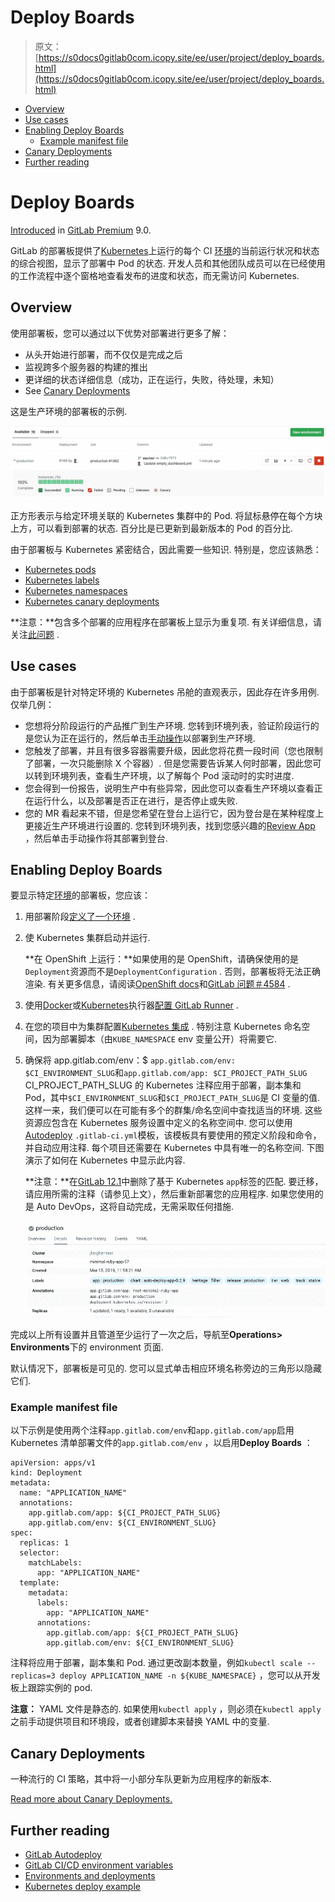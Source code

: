 # Deploy Boards

> 原文：[https://s0docs0gitlab0com.icopy.site/ee/user/project/deploy_boards.html](https://s0docs0gitlab0com.icopy.site/ee/user/project/deploy_boards.html)

*   [Overview](#overview)
*   [Use cases](#use-cases)
*   [Enabling Deploy Boards](#enabling-deploy-boards)
    *   [Example manifest file](#example-manifest-file)
*   [Canary Deployments](#canary-deployments)
*   [Further reading](#further-reading)

# Deploy Boards[](#deploy-boards-premium "Permalink")

[Introduced](https://gitlab.com/gitlab-org/gitlab/-/issues/1589) in [GitLab Premium](https://about.gitlab.com/pricing/) 9.0.

GitLab 的部署板提供了[Kubernetes](https://kubernetes.io)上运行的每个 CI [环境](../../ci/environments/index.html)的当前运行状况和状态的综合视图，显示了部署中 Pod 的状态. 开发人员和其他团队成员可以在已经使用的工作流程中逐个窗格地查看发布的进度和状态，而无需访问 Kubernetes.

## Overview[](#overview "Permalink")

使用部署板，您可以通过以下优势对部署进行更多了解：

*   从头开始进行部署，而不仅仅是完成之后
*   监视跨多个服务器的构建的推出
*   更详细的状态详细信息（成功，正在运行，失败，待处理，未知）
*   See [Canary Deployments](canary_deployments.html)

这是生产环境的部署板的示例.

[![Deploy Boards landing page](img/4ceccc7ae590a56e8b135fa8baaafabe.png)](img/deploy_boards_landing_page.png)

正方形表示与给定环境关联的 Kubernetes 集群中的 Pod. 将鼠标悬停在每个方块上方，可以看到部署的状态. 百分比是已更新到最新版本的 Pod 的百分比.

由于部署板与 Kubernetes 紧密结合，因此需要一些知识. 特别是，您应该熟悉：

*   [Kubernetes pods](https://kubernetes.io/docs/concepts/workloads/pods/pod/)
*   [Kubernetes labels](https://kubernetes.io/docs/concepts/overview/working-with-objects/labels/)
*   [Kubernetes namespaces](https://kubernetes.io/docs/concepts/overview/working-with-objects/namespaces/)
*   [Kubernetes canary deployments](https://kubernetes.io/docs/concepts/cluster-administration/manage-deployment/#canary-deployments)

**注意：**包含多个部署的应用程序在部署板上显示为重复项. 有关详细信息，请关注[此问题](https://gitlab.com/gitlab-org/gitlab/-/issues/8463) .

## Use cases[](#use-cases "Permalink")

由于部署板是针对特定环境的 Kubernetes 吊舱的直观表示，因此存在许多用例. 仅举几例：

*   您想将分阶段运行的产品推广到生产环境. 您转到环境列表，验证阶段运行的是您认为正在运行的，然后单击[手动操作](../../ci/yaml/README.html#whenmanual)以部署到生产环境.
*   您触发了部署，并且有很多容器需要升级，因此您将花费一段时间（您也限制了部署，一次只能删除 X 个容器）. 但是您需要告诉某人何时部署，因此您可以转到环境列表，查看生产环境，以了解每个 Pod 滚动时的实时进度.
*   您会得到一份报告，说明生产中有些异常，因此您可以查看生产环境以查看正在运行什么，以及部署是否正在进行，是否停止或失败.
*   您的 MR 看起来不错，但是您希望在登台上运行它，因为登台是在某种程度上更接近生产环境进行设置的. 您转到环境列表，找到您感兴趣的[Review App](../../ci/review_apps/index.html) ，然后单击手动操作将其部署到登台.

## Enabling Deploy Boards[](#enabling-deploy-boards "Permalink")

要显示特定[环境](../../ci/environments/index.html)的部署板，您应该：

1.  用部署阶段[定义了一个环境](../../ci/environments/index.html#defining-environments) .

2.  使 Kubernetes 集群启动并运行.

    **在 OpenShift 上运行：**如果使用的是 OpenShift，请确保使用的是`Deployment`资源而不是`DeploymentConfiguration` . 否则，部署板将无法正确渲染. 有关更多信息，请阅读[OpenShift docs](https://docs.openshift.com/container-platform/3.7/dev_guide/deployments/kubernetes_deployments.html#kubernetes-deployments-vs-deployment-configurations)和[GitLab 问题＃4584](https://gitlab.com/gitlab-org/gitlab/-/issues/4584) .
3.  使用[Docker](https://s0docs0gitlab0com.icopy.site/runner/executors/docker.html)或[Kubernetes](https://s0docs0gitlab0com.icopy.site/runner/executors/kubernetes.html)执行器[配置 GitLab Runner](../../ci/runners/README.html) .
4.  在您的项目中为集群配置[Kubernetes 集成](clusters/index.html) . 特别注意 Kubernetes 命名空间，因为部署脚本（由`KUBE_NAMESPACE` env 变量公开）将需要它.
5.  确保将 app.gitlab.com/env：$ `app.gitlab.com/env: $CI_ENVIRONMENT_SLUG`和`app.gitlab.com/app: $CI_PROJECT_PATH_SLUG` CI_PROJECT_PATH_SLUG 的 Kubernetes 注释应用于部署，副本集和 Pod，其中`$CI_ENVIRONMENT_SLUG`和`$CI_PROJECT_PATH_SLUG`是 CI 变量的值. 这样一来，我们便可以在可能有多个的群集/命名空间中查找适当的环境. 这些资源应包含在 Kubernetes 服务设置中定义的名称空间中. 您可以使用[Autodeploy](../../topics/autodevops/stages.html#auto-deploy) `.gitlab-ci.yml`模板，该模板具有要使用的预定义阶段和命令，并自动应用注释. 每个项目还需要在 Kubernetes 中具有唯一的名称空间. 下图演示了如何在 Kubernetes 中显示此内容.

    **注意：**在[GitLab 12.1](https://gitlab.com/gitlab-org/gitlab/-/merge_requests/14020)中删除了基于 Kubernetes `app`标签的匹配. 要迁移，请应用所需的注释（请参见上文），然后重新部署您的应用程序. 如果您使用的是 Auto DevOps，这将自动完成，无需采取任何措施.

    [![Deploy Boards Kubernetes Label](img/f5739c1b278ddd91c915c534514b4235.png)](img/deploy_boards_kubernetes_label.png)

完成以上所有设置并且管道至少运行了一次之后，导航至**Operations> Environments**下的 environment 页面.

默认情况下，部署板是可见的. 您可以显式单击相应环境名称旁边的三角形以隐藏它们.

### Example manifest file[](#example-manifest-file "Permalink")

以下示例是使用两个注释`app.gitlab.com/env`和`app.gitlab.com/app`启用 Kubernetes 清单部署文件的`app.gitlab.com/env` ，以启用**Deploy Boards** ：

```
apiVersion: apps/v1
kind: Deployment
metadata:
  name: "APPLICATION_NAME"
  annotations:
    app.gitlab.com/app: ${CI_PROJECT_PATH_SLUG}
    app.gitlab.com/env: ${CI_ENVIRONMENT_SLUG}
spec:
  replicas: 1
  selector:
    matchLabels:
      app: "APPLICATION_NAME"
  template:
    metadata:
      labels:
        app: "APPLICATION_NAME"
      annotations:
        app.gitlab.com/app: ${CI_PROJECT_PATH_SLUG}
        app.gitlab.com/env: ${CI_ENVIRONMENT_SLUG} 
```

注释将应用于部署，副本集和 Pod. 通过更改副本数量，例如`kubectl scale --replicas=3 deploy APPLICATION_NAME -n ${KUBE_NAMESPACE}` ，您可以从开发板上跟踪实例的 pod.

**注意：** YAML 文件是静态的. 如果使用`kubectl apply` ，则必须在`kubectl apply`之前手动提供项目和环境段，或者创建脚本来替换 YAML 中的变量.

## Canary Deployments[](#canary-deployments "Permalink")

一种流行的 CI 策略，其中将一小部分车队更新为应用程序的新版本.

[Read more about Canary Deployments.](canary_deployments.html)

## Further reading[](#further-reading "Permalink")

*   [GitLab Autodeploy](../../topics/autodevops/stages.html#auto-deploy)
*   [GitLab CI/CD environment variables](../../ci/variables/README.html)
*   [Environments and deployments](../../ci/environments/index.html)
*   [Kubernetes deploy example](https://gitlab.com/gitlab-examples/kubernetes-deploy)